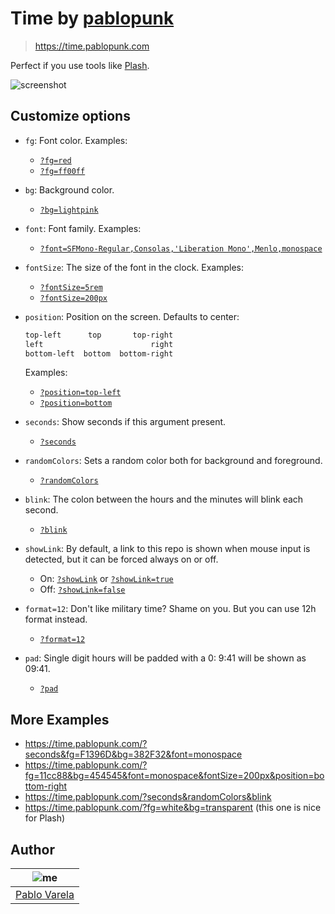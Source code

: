 # Time by [pablopunk](https://pablopunk.com)

> https://time.pablopunk.com

Perfect if you use tools like [Plash](https://sindresorhus.com/plash).

![screenshot](https://raw.githubusercontent.com/pablopunk/time/master/screenshot.gif)

## Customize options

- `fg`: Font color. Examples:
  - [`?fg=red`](https://time.pablopunk.com/?fg=red)
  - [`?fg=ff00ff`](https://time.pablopunk.com/?fg=ff00ff)
- `bg`: Background color.
  - [`?bg=lightpink`](https://time.pablopunk.com/?bg=lightpink)
- `font`: Font family. Examples:
  - [`?font=SFMono-Regular,Consolas,'Liberation Mono',Menlo,monospace`](https://time.pablopunk.com/?font=SFMono-Regular,Consolas,%27Liberation%20Mono%27,Menlo,monospace)
- `fontSize`: The size of the font in the clock. Examples:
  - [`?fontSize=5rem`](https://time.pablopunk.com/?fontSize=5rem)
  - [`?fontSize=200px`](https://time.pablopunk.com/?fontSize=200px)
- `position`: Position on the screen. Defaults to center:

  ```txt
  top-left      top       top-right
  left                        right
  bottom-left  bottom  bottom-right
  ```

  Examples:

  - [`?position=top-left`](https://time.pablopunk.com/?position=top-left)
  - [`?position=bottom`](https://time.pablopunk.com/?position=bottom)

- `seconds`: Show seconds if this argument present.
  - [`?seconds`](https://time.pablopunk.com/?seconds)
- `randomColors`: Sets a random color both for background and foreground.
  - [`?randomColors`](https://time.pablopunk.com/?randomColors)
- `blink`: The colon between the hours and the minutes will blink each second.
  - [`?blink`](https://time.pablopunk.com/?blink)
- `showLink`: By default, a link to this repo is shown when mouse input is detected, but it can be forced always on or off.
  - On: [`?showLink`](https://time.pablopunk.com/?showLink) or [`?showLink=true`](https://time.pablopunk.com/?showLink=true)
  - Off: [`?showLink=false`](https://time.pablopunk.com/?showLink=false)
- `format=12`: Don't like military time? Shame on you. But you can use 12h format instead.
  - [`?format=12`](https://time.pablopunk.com/?format=12)
- `pad`: Single digit hours will be padded with a 0: 9:41 will be shown as 09:41.
  - [`?pad`](https://time.pablopunk.com/?pad)

## More Examples

- https://time.pablopunk.com/?seconds&fg=F1396D&bg=382F32&font=monospace
- https://time.pablopunk.com/?fg=11cc88&bg=454545&font=monospace&fontSize=200px&position=bottom-right
- https://time.pablopunk.com/?seconds&randomColors&blink
- https://time.pablopunk.com/?fg=white&bg=transparent (this one is nice for Plash)

## Author

| ![me](https://gravatar.com/avatar/fa50aeff0ddd6e63273a068b04353d9d?size=100) |
| ---------------------------------------------------------------------------- |
| [Pablo Varela](https://pablopunk.com)                                        |
